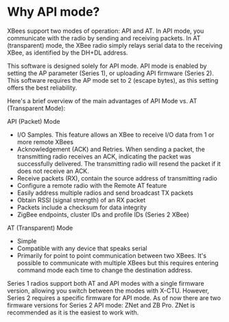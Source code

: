 # Why API mode? #

XBees support two modes of operation: API and AT.  In API mode, you communicate with the radio by sending and receiving packets.  In AT (transparent) mode, the XBee radio simply relays serial data to the receiving XBee, as identified by the DH+DL address.

This software is designed solely for API mode.  API mode is enabled by setting the AP parameter (Series 1), or uploading API firmware (Series 2).  This software requires the AP mode set to 2 (escape bytes), as this setting offers the best reliability.

Here's a brief overview of the main advantages of API Mode vs. AT (Transparent Mode):

API (Packet) Mode

  * I/O Samples.  This feature allows an XBee to receive I/O data from 1 or more remote XBees
  * Acknowledgement (ACK) and Retries.  When sending a packet, the transmitting radio receives an ACK, indicating the packet was successfully delivered.  The transmitting radio will resend the packet if it does not receive an ACK.
  * Receive packets (RX), contain the source address of transmitting radio
  * Configure a remote radio with the Remote AT feature
  * Easily address multiple radios and send broadcast TX packets
  * Obtain RSSI (signal strength) of an RX packet
  * Packets include a checksum for data integrity
  * ZigBee endpoints, cluster IDs and profile IDs (Series 2 XBee)

AT (Transparent) Mode

  * Simple
  * Compatible with any device that speaks serial
  * Primarily for point to point communication between two XBees.  It's possible to communicate with multiple XBees but this requires entering command mode each time to change the destination address.

Series 1 radios support both AT and API modes with a single firmware version, allowing you switch between the modes with X-CTU. However, Series 2 requires a specific firmware for API mode.  As of now there are two firmware versions for Series 2 API mode: ZNet and ZB Pro.  ZNet is recommended as it is the easiest to work with.